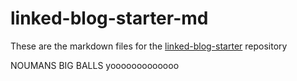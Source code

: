 # linked-blog-starter-md
These are the markdown files for the [linked-blog-starter](https://github.com/matthewwong525/linked-blog-starter) repository



NOUMANS BIG BALLS
 yooooooooooooo